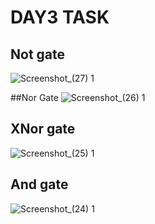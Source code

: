 # DAY3 TASK


## Not gate
![Screenshot_(27) 1](https://github.com/user-attachments/assets/a59ff5d4-1da0-40d7-bf47-64293de6a6c2)

##Nor Gate
![Screenshot_(26) 1](https://github.com/user-attachments/assets/18bd8fe9-88d5-4c23-aa2e-f2a8c32ea137)


## XNor gate
![Screenshot_(25) 1](https://github.com/user-attachments/assets/fd1da3b0-d251-4709-b2cb-c80ae3d13fee)

## And gate

![Screenshot_(24) 1](https://github.com/user-attachments/assets/43a0688a-e5b0-49d4-9fc5-bea0d5b166fd)
